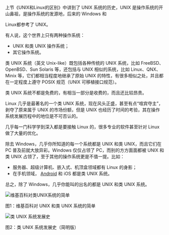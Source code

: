 上节《UNIX和Linux的区别》中讲到了 UNIX 系统的历史，UNIX 是操作系统的开山鼻祖，是操作系统的发源地，后来的 Windows 和

Linux都参考了 UNIX。

有人说，这个世界上只有两种操作系统：

* UNIX 和类 UNIX 操作系统；
* 其它操作系统。

类 UNIX 系统（英文 Unix-like）既包括各种传统的 UNIX 系统，比如 FreeBSD、OpenBSD、Sun Solaris 等，还包括与 UNIX 相似的系统，比如 Linux、QNX、Minix 等，它们都相当程度地继承了原始 UNIX 的特性，有很多相似之处，并且都在一定程度上遵守 POSIX 规范（UNIX 可移植接口规范）。

类 UNIX 系统不都是免费的，有相当一部分是收费的，而且还比较昂贵。

Linux 几乎是最著名的一个类 UNIX 系统，现在风头正盛，甚至有点“喧宾夺主”，剥夺了原来属于 UNIX 的市场份额，但是 UNIX 也经历了时间的考验，其在操作系统发展历程中的地位是不可否认的。

几乎每一门科学学到深入都是要接触 Linux 的，很多专业的软件甚至针对 Linux 做了大量的优化。

除去 Windows，几乎你所知道的每一个系统都是 UNIX 和类 UNIX，而且它们在 PC 普及前就大放异彩。Windows 仅仅占领了 PC，而别的方方面面都被 UNIX 和类 UNIX 占领了，至于其他的操作系统更是不值一提。比如：

* 服务器、超级计算机、嵌入式、机顶盒领域都有 Linux 的身影；
* 在手机领域，
  [Android](http://c.biancheng.net/android/)
  和 iOS 都是类 UNIX 系统。

总之，除了 Windows，几乎你能叫的出名的都是 UNIX 和类 UNIX 系统。

![](http://c.biancheng.net/uploads/allimg/190305/1-1Z305132R0558.gif "维基百科对类UNIX系统的简单")

图1：维基百科对 UNIX 和类 UNIX 系统的简单

![](http://c.biancheng.net/uploads/allimg/190305/1-1Z30513305D57.gif "类 UNIX 系统发展史")

图2：类 UNIX 系统发展史（简明版）

